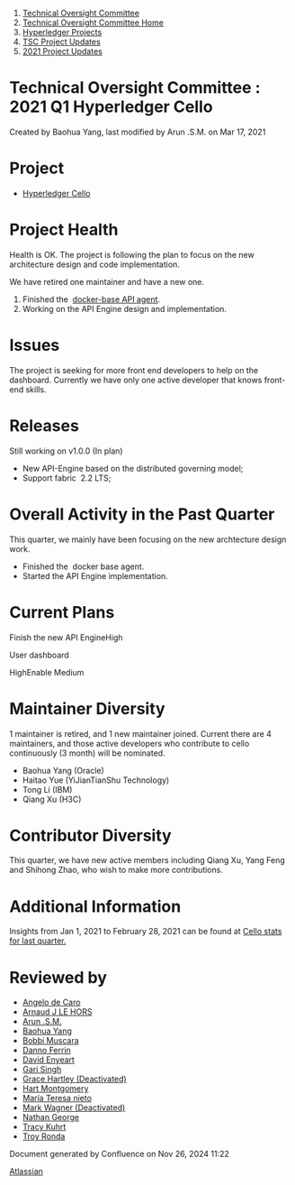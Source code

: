 1. [Technical Oversight Committee](index.html)
2. [Technical Oversight Committee Home](Technical-Oversight-Committee-Home_21430274.html)
3. [Hyperledger Projects](Hyperledger-Projects_21447704.html)
4. [TSC Project Updates](TSC-Project-Updates_21430854.html)
5. [2021 Project Updates](2021-Project-Updates_21452543.html)

# Technical Oversight Committee : 2021 Q1 Hyperledger Cello

Created by Baohua Yang, last modified by Arun .S.M. on Mar 17, 2021

# Project

- [Hyperledger Cello](https://github.com/hyperledger/cello)

# Project Health

Health is OK. The project is following the plan to focus on the new architecture design and code implementation.

We have retired one maintainer and have a new one.

1. Finished the  [docker-base API agent](https://github.com/XuHugo/api-engine).
2. Working on the API Engine design and implementation.

# Issues

The project is seeking for more front end developers to help on the dashboard. Currently we have only one active developer that knows front-end skills.

# Releases

Still working on v1.0.0 (In plan)

- New API-Engine based on the distributed governing model;
- Support fabric  2.2 LTS;

# Overall Activity in the Past Quarter

This quarter, we mainly have been focusing on the new archtecture design work.

- Finished the  docker base agent.
- Started the API Engine implementation.

# Current Plans

Finish the new API EngineHigh

User dashboard

HighEnable Medium

# Maintainer Diversity

1 maintainer is retired, and 1 new maintainer joined. Current there are 4 maintainers, and those active developers who contribute to cello continuously (3 month) will be nominated. 

- Baohua Yang (Oracle)
- Haitao Yue (YiJianTianShu Technology)
- Tong Li (IBM)
- Qiang Xu (H3C)

# Contributor Diversity

This quarter, we have new active members including Qiang Xu, Yang Feng and Shihong Zhao, who wish to make more contributions.

# Additional Information

Insights from Jan 1, 2021 to February 28, 2021 can be found at [Cello stats for last quarter.](https://insights.lfx.linuxfoundation.org/projects/hyperledger%2Fcello/dashboard;subTab=technical?time=%7B%22from%22%3A%222021-01-01T08%3A00%3A00.000Z%22%2C%22type%22%3A%22absolute%22%2C%22to%22%3A%222021-02-28T08%3A00%3A00.000Z%22%7D)

# Reviewed by

- [Angelo de Caro](https://lf-hyperledger.atlassian.net/wiki/people/70121:d6b0f0e4-825f-4f16-88e1-4d14e95f2f10?ref=confluence)
- [Arnaud J LE HORS](https://lf-hyperledger.atlassian.net/wiki/people/70121:0e75e3b8-500a-4067-9f7e-ed46e91bcb9d?ref=confluence)
- [Arun .S.M.](https://lf-hyperledger.atlassian.net/wiki/people/621a0e5097d313006ba7386a?ref=confluence)
- [Baohua Yang](https://lf-hyperledger.atlassian.net/wiki/people/557058:17d87dbf-05fe-4c1b-84cf-fd69f7fcbb20?ref=confluence)
- [Bobbi Muscara](https://lf-hyperledger.atlassian.net/wiki/people/5c4cb1b7d8bbb7445c0a457e?ref=confluence)
- [Danno Ferrin](https://lf-hyperledger.atlassian.net/wiki/people/5b7f2d80c4e4892a5b789551?ref=confluence)
- [David Enyeart](https://lf-hyperledger.atlassian.net/wiki/people/712020:30d7e775-8a5d-4896-8950-8da2af027639?ref=confluence)
- [Gari Singh](https://lf-hyperledger.atlassian.net/wiki/people/557058:51429e31-90f4-4684-b7cd-9a4fe15ff188?ref=confluence)
- [Grace Hartley (Deactivated)](https://lf-hyperledger.atlassian.net/wiki/people/5c3e0cd1ff324728a1db2448?ref=confluence)
- [Hart Montgomery](https://lf-hyperledger.atlassian.net/wiki/people/712020:86f447c0-86dc-43b3-ac03-6a31923bbb84?ref=confluence)
- [María Teresa nieto](https://lf-hyperledger.atlassian.net/wiki/people/5d36fa46af1d920bc99755b6?ref=confluence)
- [Mark Wagner (Deactivated)](https://lf-hyperledger.atlassian.net/wiki/people/70121:81b88945-c9ef-40fe-9224-207bdb280922?ref=confluence)
- [Nathan George](https://lf-hyperledger.atlassian.net/wiki/people/712020:3e7556ab-cdb8-47f5-8b68-12a3378021fd?ref=confluence)
- [Tracy Kuhrt](https://lf-hyperledger.atlassian.net/wiki/people/712020:eb6ae9c3-aa8e-40ba-9dab-a6969b1ac52e?ref=confluence)
- [Troy Ronda](https://lf-hyperledger.atlassian.net/wiki/people/557058:c854f35a-2b58-4be3-9003-ca2a67495580?ref=confluence)

Document generated by Confluence on Nov 26, 2024 11:22

[Atlassian](http://www.atlassian.com/)
